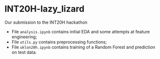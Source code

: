 # INT20H-lazy_lizard
Our submission to the INT20H hackathon 


- File `analysis.ipynb` contains initial EDA and some attempts at feature engineering;
- File `utils.py` contains preprocessing functions;
- File `uklon20h.ipynb` contains training of a Random Forest and prediction on test data.
